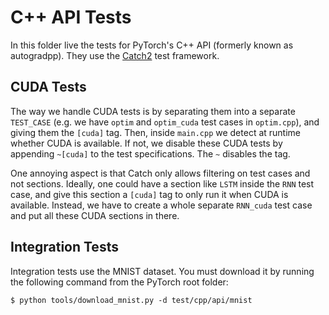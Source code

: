 # C++ API Tests

In this folder live the tests for PyTorch's C++ API (formerly known as
autogradpp). They use the [Catch2](https://github.com/catchorg/Catch2) test
framework.

## CUDA Tests

The way we handle CUDA tests is by separating them into a separate `TEST_CASE`
(e.g. we have `optim` and `optim_cuda` test cases in `optim.cpp`), and giving
them the `[cuda]` tag. Then, inside `main.cpp` we detect at runtime whether
CUDA is available. If not, we disable these CUDA tests by appending `~[cuda]`
to the test specifications. The `~` disables the tag.

One annoying aspect is that Catch only allows filtering on test cases and not
sections. Ideally, one could have a section like `LSTM` inside the `RNN` test
case, and give this section a `[cuda]` tag to only run it when CUDA is
available. Instead, we have to create a whole separate `RNN_cuda` test case and
put all these CUDA sections in there.

## Integration Tests

Integration tests use the MNIST dataset. You must download it by running the
following command from the PyTorch root folder:

```shell
$ python tools/download_mnist.py -d test/cpp/api/mnist
```
